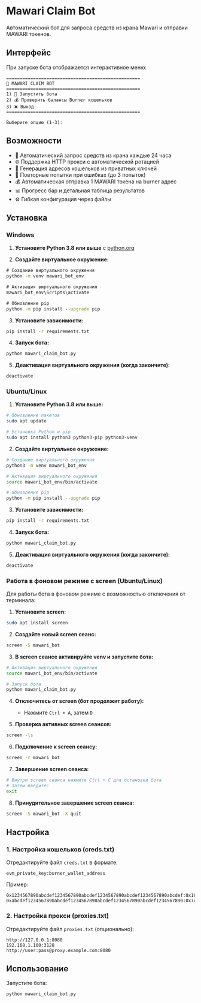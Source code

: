 # Mawari Claim Bot

Автоматический бот для запроса средств из крана Mawari и отправки MAWARI токенов.

## Интерфейс

При запуске бота отображается интерактивное меню:

```
==================================================
🤖 MAWARI CLAIM BOT
==================================================
1) 🚀 Запустить бота
2) 💰 Проверить балансы Burner кошельков
3) ❌ Выход
==================================================

Выберите опцию (1-3): 
```

## Возможности

- 🔄 Автоматический запрос средств из крана каждые 24 часа
- 🌐 Поддержка HTTP прокси с автоматической ротацией
- 🔑 Генерация адресов кошельков из приватных ключей
- 🔄 Повторные попытки при ошибках (до 3 попыток)
- 💰 Автоматическая отправка 1 MAWARI токена на burner адрес
- 📊 Прогресс бар и детальная таблица результатов
- ⚙️ Гибкая конфигурация через файлы

## Установка

### Windows

1. **Установите Python 3.8 или выше** с [python.org](https://www.python.org/downloads/)

2. **Создайте виртуальное окружение:**
```cmd
# Создание виртуального окружения
python -m venv mawari_bot_env

# Активация виртуального окружения
mawari_bot_env\Scripts\activate

# Обновление pip
python -m pip install --upgrade pip
```

3. **Установите зависимости:**
```cmd
pip install -r requirements.txt
```

4. **Запуск бота:**
```cmd
python mawari_claim_bot.py
```

5. **Деактивация виртуального окружения (когда закончите):**
```cmd
deactivate
```

### Ubuntu/Linux

1. **Установите Python 3.8 или выше:**
```bash
# Обновление пакетов
sudo apt update

# Установка Python и pip
sudo apt install python3 python3-pip python3-venv
```

2. **Создайте виртуальное окружение:**
```bash
# Создание виртуального окружения
python3 -m venv mawari_bot_env

# Активация виртуального окружения
source mawari_bot_env/bin/activate

# Обновление pip
python -m pip install --upgrade pip
```

3. **Установите зависимости:**
```bash
pip install -r requirements.txt
```

4. **Запуск бота:**
```bash
python mawari_claim_bot.py
```

5. **Деактивация виртуального окружения (когда закончите):**
```bash
deactivate
```

### Работа в фоновом режиме с screen (Ubuntu/Linux)

Для работы бота в фоновом режиме с возможностью отключения от терминала:

1. **Установите screen:**
```bash
sudo apt install screen
```

2. **Создайте новый screen сеанс:**
```bash
screen -S mawari_bot
```

3. **В screen сеансе активируйте venv и запустите бота:**
```bash
# Активация виртуального окружения
source mawari_bot_env/bin/activate

# Запуск бота
python mawari_claim_bot.py
```

4. **Отключитесь от screen (бот продолжит работу):**
   - Нажмите `Ctrl + A`, затем `D`

5. **Проверка активных screen сеансов:**
```bash
screen -ls
```

6. **Подключение к screen сеансу:**
```bash
screen -r mawari_bot
```

7. **Завершение screen сеанса:**
```bash
# Внутри screen сеанса нажмите Ctrl + C для остановки бота
# Затем введите:
exit
```

8. **Принудительное завершение screen сеанса:**
```bash
screen -S mawari_bot -X quit
```

## Настройка

### 1. Настройка кошельков (creds.txt)

Отредактируйте файл `creds.txt` в формате:
```
evm_private_key:burner_wallet_address
```

Пример:
```
0x1234567890abcdef1234567890abcdef1234567890abcdef1234567890abcdef:0x16A4f86020F583Fb92383712f883aB9Ec82da538
0xabcdef1234567890abcdef1234567890abcdef1234567890abcdef1234567890:0x742d35Cc6634C0532925a3b8D4B9db96C4b4d1b6
```

### 2. Настройка прокси (proxies.txt)

Отредактируйте файл `proxies.txt` (опционально):
```
http://127.0.0.1:8080
192.168.1.100:3128
http://user:pass@proxy.example.com:8080
```

## Использование

Запустите бота:
```bash
python mawari_claim_bot.py
```
